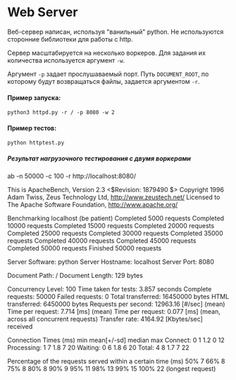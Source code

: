 # Web Server

Веб-сервер написан, используя "ванильный" python.
Не используются сторонние библиотеки для работы с http.

Сервер масштабируется на несколько воркеров. Для задания их количества используется аргумент `-w`.

Аргумент `-p` задает прослушаваемый порт.
Путь `DOCUMENT_ROOT`, по которому будут возвращаться файлы, задается аргументом `-r`.

#### Пример запуска:
    python3 httpd.py -r / -p 8080 -w 2


#### Пример тестов:
    python httptest.py


##### Результат нагрузочного тестирования c двумя воркерами

ab -n 50000 -c 100 -r http://localhost:8080/


This is ApacheBench, Version 2.3 <$Revision: 1879490 $>
Copyright 1996 Adam Twiss, Zeus Technology Ltd, http://www.zeustech.net/
Licensed to The Apache Software Foundation, http://www.apache.org/

Benchmarking localhost (be patient)
Completed 5000 requests
Completed 10000 requests
Completed 15000 requests
Completed 20000 requests
Completed 25000 requests
Completed 30000 requests
Completed 35000 requests
Completed 40000 requests
Completed 45000 requests
Completed 50000 requests
Finished 50000 requests


Server Software:        python
Server Hostname:        localhost
Server Port:            8080

Document Path:          /
Document Length:        129 bytes

Concurrency Level:      100
Time taken for tests:   3.857 seconds
Complete requests:      50000
Failed requests:        0
Total transferred:      16450000 bytes
HTML transferred:       6450000 bytes
Requests per second:    12963.16 [#/sec] (mean)
Time per request:       7.714 [ms] (mean)
Time per request:       0.077 [ms] (mean, across all concurrent requests)
Transfer rate:          4164.92 [Kbytes/sec] received

Connection Times (ms)
              min  mean[+/-sd] median   max
Connect:        0    1   1.2      0      12
Processing:     1    7   1.8      7      20
Waiting:        0    6   1.8      6      20
Total:          4    8   1.7      7      22

Percentage of the requests served within a certain time (ms)
  50%      7
  66%      8
  75%      8
  80%      8
  90%      9
  95%     11
  98%     13
  99%     15
 100%     22 (longest request)

